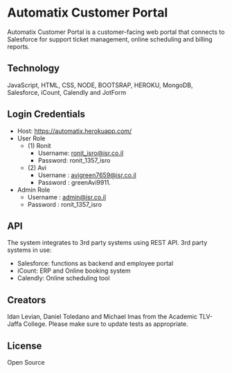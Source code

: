 # Automatix Customer Portal
Automatix Customer Portal is a customer-facing web portal that connects to Salesforce for support ticket management, online scheduling and billing reports.

## Technology

JavaScript, HTML, CSS, NODE, BOOTSRAP, HEROKU, MongoDB, Salesforce, iCount, Calendly and JotForm

## Login Credentials

- Host: https://automatix.herokuapp.com/
- User Role
  - (1) Ronit
    - Username: ronit_isro@isr.co.il
    - Password: ronit_1357_isro
  - (2) Avi
    - Usernane : avigreen7659@isr.co.il
    - Password : greenAvi9911.
- Admin Role
  - Username : admin@isr.co.il
  - Password : ronit_1357_isro

## API

The system integrates to 3rd party systems using REST API. 3rd party systems in use:

- Salesforce: functions as backend and employee portal
- iCount: ERP and Online booking system
- Calendly: Online scheduling tool

## Creators

Idan Levian, Daniel Toledano and Michael Imas from the Academic TLV-Jaffa College.
Please make sure to update tests as appropriate.

## License

Open Source
